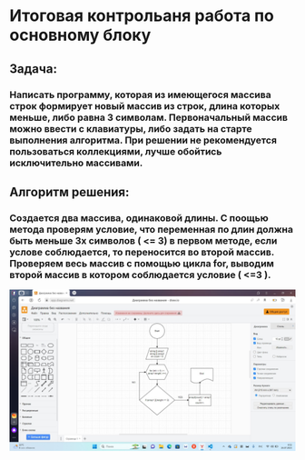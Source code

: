 # Итоговая контрольаня работа по основному блоку 

## Задача: 
### Написать программу, которая из имеющегося массива строк формирует новый массив из строк, длина которых меньше, либо равна 3 символам. Первоначальный массив можно ввести с клавиатуры, либо задать на старте выполнения алгоритма. При решении не рекомендуется пользоваться коллекциями, лучше обойтись исключительно массивами.

## Алгоритм решения: 
### Создается два массива, одинаковой длины. С поощью метода проверям условие, что переменная по длин должна быть меньше 3х символов ( <= 3) в первом методе, если услове соблюдается, то переносится во второй массив. Проверяем весь массив с помощью цикла for, выводим второй массив в котором соблюдается условие ( <=3 ).
![Алгоритм](Shema.png)